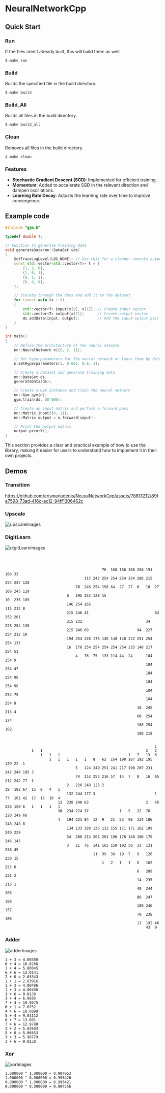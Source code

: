 # NeuralNetworkCpp

## Quick Start

### Run
If the files aren't already built, this will build them as well.
```console
$ make run
```

### Build
Builds the specified file in the build directory.
```console
$ make build
```
### Build_All
Builds all files in the build directory.
```console
$ make build_all
```

### Clean
Removes all files in the build directory.
```console
$ make clean
```
### Features

- **Stochastic Gradient Descent (SGD)**: Implemented for efficient training.
- **Momentum**: Added to accelerate SGD in the relevant direction and dampen oscillations.
- **Learning Rate Decay**: Adjusts the learning rate over time to improve convergence.

## Example code
```cpp
#include "gym.h"

typedef double T;

// Function to generate training data
void generateData(nn::DataSet &ds)
{
    SetTraceLogLevel(LOG_NONE); // Use this for a cleaner console output
    const std::vector<std::vector<T>> t = {
        {1, 1, 0},
        {1, 0, 1},
        {0, 1, 1},
        {0, 0, 0},
    };

    // Iterate through the data and add it to the dataset
    for (const auto &x : t)
    {
        std::vector<T> input{x[0], x[1]}; // Create input vector
        std::vector<T> output{x[2]};      // Create output vector
        ds.addData(input, output);        // Add the input-output pair to the dataset
    }
}

int main()
{
    // Define the architecture of the neural network
    nn::NeuralNetwork n{{2, 2, 1}};

    // Set hyperparameters for the neural network or leave them by default
    n.setHyperparameters(1, 0.001, 0.9, 1);

    // Create a dataset and generate training data
    nn::DataSet ds;
    generateData(ds);

    // Create a Gym instance and train the neural network
    nn::Gym gym{n};
    gym.train(ds, 50'000);

    // Create an input matrix and perform a forward pass
    nn::Matrix input{{0, 1}};
    nn::Matrix output = n.forward(input);

    // Print the output matrix
    output.printX();
}
```

This section provides a clear and practical example of how to use the library, making it easier for users to understand how to implement it in their own projects.

## Demos

### Transition
https://github.com/crismariudenis/NeuralNetworkCpp/assets/78813212/89fe7598-73ad-416c-ac12-94ff1306462c

### Upscale 
![upscaleImages](./images/upscale.png)

### DigitLearn
![digitLearnImages](./images/digitLearn.png)
```console



                                            76  160 166 166 204 191 166 33
                                    117 242 254 254 254 254 206 215 254 247 128
                                70  248 254 198 64  27  27  6   10  27  168 245 129
                            6   195 253 128 15                          10  236 189
                            146 254 166                                 115 212 8
                            215 246 41                              63  252 201
                            215 232                             34  228 254 139
                            215 246 68                      94  227 254 212 10
                            194 254 248 176 148 148 148 222 251 254 254 135
                            16  176 254 254 254 254 254 233 140 217 254 51
                                4   76  75  133 114 44  24      184 254 9
                                                                184 254 47
                                                                184 254 98
                                                                184 254 98
                                                                184 254 75
                                                                184 254 9
                                                            16  245 213 4
                                                            60  254 174
                                                            108 254 102
                                                            108 218


                                                                    1
            1   1                                               2   2
                1   1   1                               1   7   13  6
                    1   1   1   1   1   8   62  164 190 187 192 195 139 22  1
                                5   124 249 251 241 217 198 207 231 242 240 195 3
                                74  252 253 216 57  14  7   8   16  65  212 242 77  1
                            2   226 248 125 2                           38  182 67  15  8   4   1
                            132 244 177 3                           1   77  161 42  17  15  10  4
                        12  238 240 63                          2   45  226 150 6   1   1   1   1
                        30  234 224 37              1   5   22  76  220 249 68
                        4   194 221 84  12  9   21  53  98  134 186 248 248 8
                            134 233 198 136 132 155 171 171 162 199 249 229
                            54  208 213 203 201 196 178 140 106 170 246 145
                            3   21  76  141 165 150 102 50  33  131 238 49
                                        11  39  38  19  7   9   126 230 15
                                            1   2   1   1   5   162 225 6
                                                            6   209 221 2
                                                            14  235 216 1
                                                            40  244 206
                                                            86  247 188
                                                            109 246 157
                                                            70  238 106
                                                            11  192 46
                                                                43  9
```

### Adder
![adderImages](./images/adder.png)
```console
1 + 3 = 4.00486
6 + 4 = 10.0266
1 + 4 = 5.00045
6 + 6 = 12.0141
2 + 0 = 2.03343
1 + 1 = 2.03916
1 + 3 = 4.00486
1 + 3 = 4.00486
3 + 6 = 9.0138
3 + 4 = 6.9895
7 + 4 = 10.9675
6 + 1 = 7.0752
4 + 6 = 10.0099
5 + 4 = 9.01112
6 + 7 = 13.001
7 + 6 = 12.9788
3 + 2 = 5.03603
5 + 0 = 5.06653
3 + 3 = 5.98779
3 + 6 = 9.0138
```

### Xor
![xorImages](./images/xor.png)
```console
1.000000 ^ 1.000000 = 0.007053
1.000000 ^ 0.000000 = 0.993426
0.000000 ^ 1.000000 = 0.993421
0.000000 ^ 0.000000 = 0.007556
```
